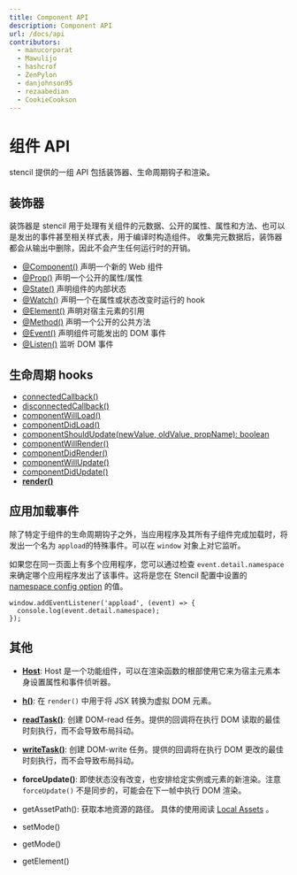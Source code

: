 ```yaml
---
title: Component API
description: Component API
url: /docs/api
contributors:
  - manucorporat
  - Mawulijo
  - hashcrof
  - ZenPylon
  - danjohnson95
  - rezaabedian
  - CookieCookson
---
```


# 组件 API

stencil 提供的一组 API 包括装饰器、生命周期钩子和渲染。


## 装饰器

装饰器是 stencil 用于处理有关组件的元数据、公开的属性、属性和方法、也可以是发出的事件甚至相关样式表，用于编译时构造组件。
收集完元数据后，装饰器都会从输出中删除，因此不会产生任何运行时的开销。

- [@Component()](component#component-decorator) 声明一个新的 Web 组件
- [@Prop()](properties#prop-decorator) 声明一个公开的属性/属性
- [@State()](state#state-decorator) 声明组件的内部状态
- [@Watch()](reactive-data#watch-decorator) 声明一个在属性或状态改变时运行的 hook
- [@Element()](host-element#element-decorator) 声明对宿主元素的引用
- [@Method()](methods#method-decorator) 声明一个公开的公共方法
- [@Event()](events#event-decorator) 声明组件可能发出的 DOM 事件
- [@Listen()](events#listen-decorator) 监听 DOM 事件


## 生命周期 hooks

- [connectedCallback()](component-lifecycle#connectedcallback-)
- [disconnectedCallback()](component-lifecycle#disconnectedcallback-)
- [componentWillLoad()](component-lifecycle#componentwillload-)
- [componentDidLoad()](component-lifecycle#componentdidload-)
- [componentShouldUpdate(newValue, oldValue, propName): boolean](component-lifecycle#componentshouldupdate)
- [componentWillRender()](component-lifecycle#componentwillrender-)
- [componentDidRender()](component-lifecycle#componentdidrender-)
- [componentWillUpdate()](component-lifecycle#componentwillupdate-)
- [componentDidUpdate()](component-lifecycle#componentdidupdate-)
- **[render()](templating-jsx)**


## 应用加载事件

除了特定于组件的生命周期钩子之外，当应用程序及其所有子组件完成加载时，将发出一个名为 `appload`的特殊事件。可以在 `window` 对象上对它监听。

如果您在同一页面上有多个应用程序，您可以通过检查 `event.detail.namespace` 来确定哪个应用程序发出了该事件。这将是您在 Stencil 配置中设置的 [namespace config option](/docs/config/testing#namespace) 的值。

```tsx
window.addEventListener('appload', (event) => {
  console.log(event.detail.namespace);
});
```

## 其他

- [**Host**](host-element): Host 是一个功能组件，可以在渲染函数的根部使用它来为宿主元素本身设置属性和事件侦听器。

- [**h()**](templating-jsx): 在 `render()` 中用于将 JSX 转换为虚拟 DOM 元素。

- [**readTask()**](https://developers.google.com/web/fundamentals/performance/rendering/avoid-large-complex-layouts-and-layout-thrashing): 创建 DOM-read 任务。提供的回调将在执行 DOM 读取的最佳时刻执行，而不会导致布局抖动。

- [**writeTask()**](https://developers.google.com/web/fundamentals/performance/rendering/avoid-large-complex-layouts-and-layout-thrashing): 创建 DOM-write 任务。提供的回调将在执行 DOM 更改的最佳时刻执行，而不会导致布局抖动。

- **forceUpdate()**: 即使状态没有改变，也安排给定实例或元素的新渲染。注意 `forceUpdate()` 不是同步的，可能会在下一帧中执行 DOM 渲染。

- getAssetPath(): 获取本地资源的路径。 具体的使用阅读 [Local Assets](/docs/local-assets#component-s-assetsdirs) 。
- setMode()
- getMode()
- getElement()
